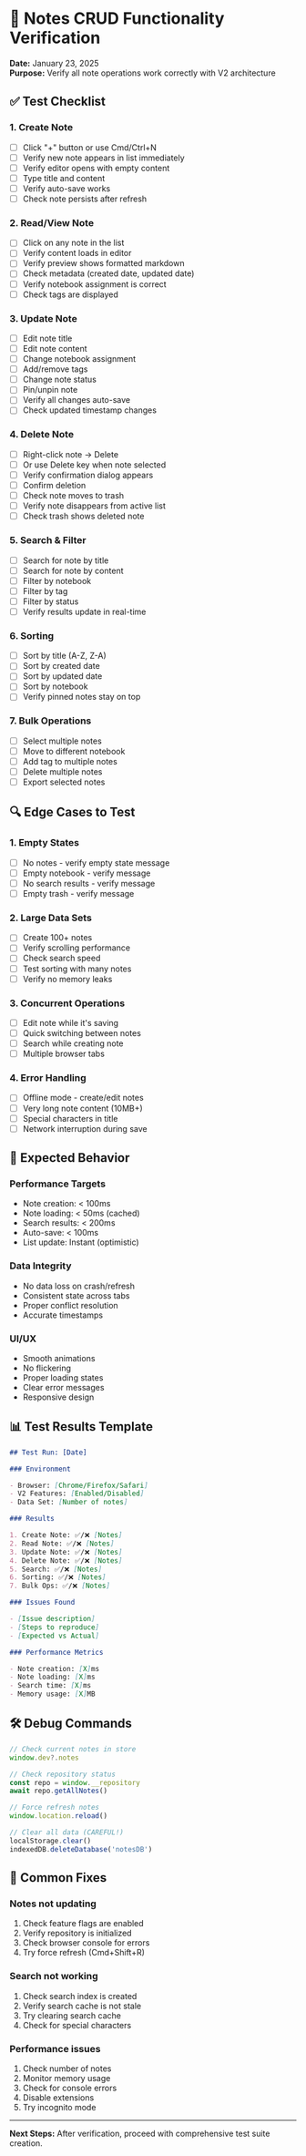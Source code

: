 # 📝 Notes CRUD Functionality Verification

**Date:** January 23, 2025  
**Purpose:** Verify all note operations work correctly with V2 architecture

## ✅ Test Checklist

### 1. **Create Note**

- [ ] Click "+" button or use Cmd/Ctrl+N
- [ ] Verify new note appears in list immediately
- [ ] Verify editor opens with empty content
- [ ] Type title and content
- [ ] Verify auto-save works
- [ ] Check note persists after refresh

### 2. **Read/View Note**

- [ ] Click on any note in the list
- [ ] Verify content loads in editor
- [ ] Verify preview shows formatted markdown
- [ ] Check metadata (created date, updated date)
- [ ] Verify notebook assignment is correct
- [ ] Check tags are displayed

### 3. **Update Note**

- [ ] Edit note title
- [ ] Edit note content
- [ ] Change notebook assignment
- [ ] Add/remove tags
- [ ] Change note status
- [ ] Pin/unpin note
- [ ] Verify all changes auto-save
- [ ] Check updated timestamp changes

### 4. **Delete Note**

- [ ] Right-click note → Delete
- [ ] Or use Delete key when note selected
- [ ] Verify confirmation dialog appears
- [ ] Confirm deletion
- [ ] Check note moves to trash
- [ ] Verify note disappears from active list
- [ ] Check trash shows deleted note

### 5. **Search & Filter**

- [ ] Search for note by title
- [ ] Search for note by content
- [ ] Filter by notebook
- [ ] Filter by tag
- [ ] Filter by status
- [ ] Verify results update in real-time

### 6. **Sorting**

- [ ] Sort by title (A-Z, Z-A)
- [ ] Sort by created date
- [ ] Sort by updated date
- [ ] Sort by notebook
- [ ] Verify pinned notes stay on top

### 7. **Bulk Operations**

- [ ] Select multiple notes
- [ ] Move to different notebook
- [ ] Add tag to multiple notes
- [ ] Delete multiple notes
- [ ] Export selected notes

## 🔍 Edge Cases to Test

### 1. **Empty States**

- [ ] No notes - verify empty state message
- [ ] Empty notebook - verify message
- [ ] No search results - verify message
- [ ] Empty trash - verify message

### 2. **Large Data Sets**

- [ ] Create 100+ notes
- [ ] Verify scrolling performance
- [ ] Check search speed
- [ ] Test sorting with many notes
- [ ] Verify no memory leaks

### 3. **Concurrent Operations**

- [ ] Edit note while it's saving
- [ ] Quick switching between notes
- [ ] Search while creating note
- [ ] Multiple browser tabs

### 4. **Error Handling**

- [ ] Offline mode - create/edit notes
- [ ] Very long note content (10MB+)
- [ ] Special characters in title
- [ ] Network interruption during save

## 🎯 Expected Behavior

### **Performance Targets**

- Note creation: < 100ms
- Note loading: < 50ms (cached)
- Search results: < 200ms
- Auto-save: < 100ms
- List update: Instant (optimistic)

### **Data Integrity**

- No data loss on crash/refresh
- Consistent state across tabs
- Proper conflict resolution
- Accurate timestamps

### **UI/UX**

- Smooth animations
- No flickering
- Proper loading states
- Clear error messages
- Responsive design

## 📊 Test Results Template

```markdown
## Test Run: [Date]

### Environment

- Browser: [Chrome/Firefox/Safari]
- V2 Features: [Enabled/Disabled]
- Data Set: [Number of notes]

### Results

1. Create Note: ✅/❌ [Notes]
2. Read Note: ✅/❌ [Notes]
3. Update Note: ✅/❌ [Notes]
4. Delete Note: ✅/❌ [Notes]
5. Search: ✅/❌ [Notes]
6. Sorting: ✅/❌ [Notes]
7. Bulk Ops: ✅/❌ [Notes]

### Issues Found

- [Issue description]
- [Steps to reproduce]
- [Expected vs Actual]

### Performance Metrics

- Note creation: [X]ms
- Note loading: [X]ms
- Search time: [X]ms
- Memory usage: [X]MB
```

## 🛠️ Debug Commands

```javascript
// Check current notes in store
window.dev?.notes

// Check repository status
const repo = window.__repository
await repo.getAllNotes()

// Force refresh notes
window.location.reload()

// Clear all data (CAREFUL!)
localStorage.clear()
indexedDB.deleteDatabase('notesDB')
```

## 🔧 Common Fixes

### **Notes not updating**

1. Check feature flags are enabled
2. Verify repository is initialized
3. Check browser console for errors
4. Try force refresh (Cmd+Shift+R)

### **Search not working**

1. Check search index is created
2. Verify search cache is not stale
3. Try clearing search cache
4. Check for special characters

### **Performance issues**

1. Check number of notes
2. Monitor memory usage
3. Check for console errors
4. Disable extensions
5. Try incognito mode

---

**Next Steps:** After verification, proceed with comprehensive test suite creation.

